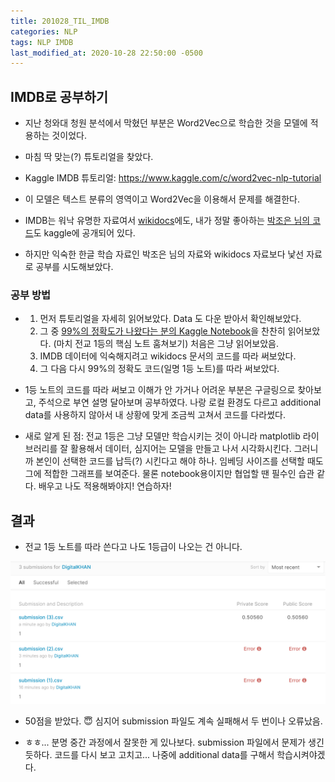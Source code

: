 ```yaml
---
title: 201028_TIL_IMDB
categories: NLP
tags: NLP IMDB
last_modified_at: 2020-10-28 22:50:00 -0500
---
```


## IMDB로 공부하기

* 지난 청와대 청원 분석에서 막혔던 부분은 Word2Vec으로 학습한 것을 모델에 적용하는 것이었다.

* 마침 딱 맞는(?) 튜토리얼을 찾았다.

* Kaggle IMDB 튜토리얼: https://www.kaggle.com/c/word2vec-nlp-tutorial 

* 이 모델은 텍스트 분류의 영역이고 Word2Vec을 이용해서 문제를 해결한다. 

* IMDB는 워낙 유명한 자료여서 [wikidocs](https://wikidocs.net/24586)에도, 내가 정말 좋아하는 [박조은 님의 코드](https://www.kaggle.com/kongnyooong/imdb-review-nlp-tutorial-part-1/notebook)도 kaggle에 공개되어 있다.

* 하지만 익숙한 한글 학습 자료인 박조은 님의 자료와 wikidocs 자료보다 낯선 자료로 공부를 시도해보았다.

### 공부 방법

* 1. 먼저 튜토리얼을 자세히 읽어보았다. Data 도 다운 받아서 확인해보았다.
  2. 그 중 [99%의 정확도가 나왔다는 분의 Kaggle Notebook](https://www.kaggle.com/alexcherniuk/imdb-review-word2vec-bilstm-99-acc)을 찬찬히 읽어보았다. (마치 전교 1등의 핵심 노트 훔쳐보기) 처음은 그냥 읽어보았음.
  3. IMDB 데이터에 익숙해지려고 wikidocs 문서의 코드를 따라 써보았다.
  4. 그 다음 다시 99%의 정확도 코드(일명 1등 노트)를 따라 써보았다.

* 1등 노트의 코드를 따라 써보고 이해가 안 가거나 어려운 부분은 구글링으로 찾아보고, 주석으로 부연 설명 달아보며 공부하였다. 나랑 로컬 환경도 다르고 additional data를 사용하지 않아서 내 상황에 맞게 조금씩 고쳐서 코드를 다라썼다.

* 새로 알게 된 점: 전교 1등은 그냥 모델만 학습시키는 것이 아니라 matplotlib 라이브러리를 잘 활용해서 데이터, 심지어는 모델을 만들고 나서 시각화시킨다. 그러니까 본인이 선택한 코드를 납득(?) 시킨다고 해야 하나. 임베딩 사이즈를 선택할 때도 그에 적합한 그래프를 보여준다. 물론 notebook용이지만 협업할 땐 필수인 습관 같다. 배우고 나도 적용해봐야지! 연습하자!

## 결과

* 전교 1등 노트를 따라 쓴다고 나도 1등급이 나오는 건 아니다. 

![title](/assets/images/50socre.PNG)

* 50점을 받았다. 😇 심지어 submission 파일도 계속 실패해서 두 번이나 오류났음.

* ㅎㅎ... 분명 중간 과정에서 잘못한 게 있나보다. submission 파일에서 문제가 생긴듯하다. 코드를 다시 보고 고치고... 나중에 additional data를 구해서 학습시켜야겠다.
